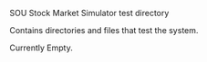 SOU Stock Market Simulator test directory

Contains directories and files that test the system.

Currently Empty.